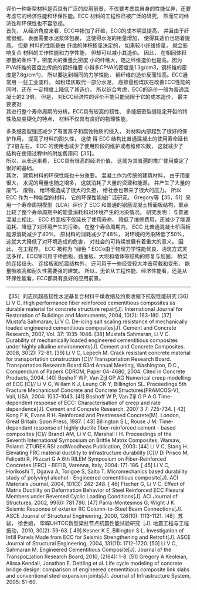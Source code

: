 评价一种新型材料是否具有广泛的应用前景，不仅要考虑其自身的性能优异，还要考虑它的经济性能和环保性能。ECC 材料的工程性已被广泛的研究， 然而它的经济性和环保性也不容忽视。  
首先， 从经济角度来看，ECC中掺加了纤维，ECC的成本明显提高， 并且由于纤维很细， 表面需要水泥浆体包裹， 这使得水泥的用量增加， 使得其造价也随着提高。 但是 材料的性能是由 纤维的体积掺量决定的， 如果较小纤维掺量， 就会影响复合 材料的工作性能和力学性能， 但却可以减小其造价。 因此， 在相同体积掺量的条件下，密度大的重量比密度 小的纤维大，随之纤维造价也提高。因为PVA纤维的密度比传统的钢纤维要 小得多CPVA的密度是1.3g/cm3，钢纤维的密度是7.8g/cm勺， 所以要达到相同的力学性能， 钢纤维的造价反而较高。ECC通常用 一些工业废料， 如粉煤灰取代一部分水泥， 高掺量粉煤灰在改善ECC性能的同时，还在 一定程度上降低了其造价。 所以综合考虑，ECC的造价一般为普通混凝土的2 3倍。 但是， 对ECC经济性的评价不能只能局限于它的成本造价， 最主要要对  
其进行整个寿命周期的分析。ECC具有较高的韧性、 多缝细密裂缝稳定开裂的特性及应变硬化的特点， 材料不仅具有良好的物理性能，

多条细密裂缝还减少了有害离子和腐蚀物质的侵入， 对材料内部起到了很好的保护作用， 提高了材料的耐久性， 这使 得 ECC 结构比普通混凝土的使用寿命延长了2倍左右。 ECC 的使用也减少了使用阶段的维护或者维修次数， 这就减少了  
结构在使用过程中的附加费用问【35】。  
所以，从长远来看， ECC具有很高的经济价值， 这就为其普遍的推广使用奠定了很好的基础。  
其次， 建筑材料的环保性能也十分重要。 混凝土作为传统的建筑材料， 由于用量很大， 水泥的用量也随之增多， 这就消耗了大量的资源和能源， 并产生了大量的废气、 废物， 给环境造成了很大的负担， 给社会也带来了很大的压力。 所以ECC 作为一种新型的材料， 它的环保性能被广泛研究。 Gregory等【35，51］采用一个寿命周期模型（LCA）评价了 ECC 和普通的钢筋混凝土桥面板结构，重点比较了整个寿命周期中的能量消耗和对环境产生的污染情况。 研究表明： 与普通混凝土相比， ECC 桥面板不仅延长了使用寿命、 降低了维修费用，还减少了能源消耗、降低了对环境产生的污染。 在整个寿命周期内， ECC 比普通混凝土桥面板能源消耗减少了40%， 原材料的消耗减少了48%， 对环境的污染降低了50%， 这就大大降低了对环境造成的危害， 对社会的可持续发展有着重大的意义。 因此， 在工程界。 ECC 被称为 “绿色 ” ECCo由于物理力学性能优良、浇筑方式灵活多样，ECC除可用于桥面板、路面板、大坝和墙体等结构的修复与加固， 桥梁的连接结头、 连接板和抗震结构外， 还可用于一些经受较大冲击荷载和变形、 能量吸收高和耐久性需要强的建筑。 所以，无论从工程性能、经济性能看，还是从环保性能看，ECC都具有良好的应用前景。

---
【35］刘志凤超高韧性水泥基复合材料干燥收缩及约束收缩下抗裂性能研究
[36]	Li V C. High performance fiber reinforced cementitious composites as durable material for concrete structure repair[J]. International Journal for Restoration of Buildings and Momuments, 2004, 10(2): 163-180.
[37]	Mustafa Sahmaran, Li V C. De-icing salt scaling resistance of mechanically loaded engineered cementitious composites[J]. Cement and Concrete Research, 2007, Vol. 37: 1035-1046.
[38]	Mustafa Sahmaran, Li V C. Durability of mechanically loaded engineered cementitious composites under highly alkaline environments[J]. Cement and Concrete Composites. 2008, 30(2): 72-81.
[39]	Li V C, Lepech M. Crack resistant concrete material for transportation construction [C]// Transportation Research Board. Transportation Research Board 83rd Annual Meeting, Washington, D.C., Compendium of Papers CDROM, Paper 04-4680, 2004. Cited in Concrete Products, 2004.
[40]	Boshoff WP, Van Zijl GP AG Numerical creep modelling of ECC [C]// Li V C, Willam K J, Leung CK Y, Billington SL. Proceedings 5th Fracture Mechanicsof Concrete and Concrete Structures(FRAMCOS-V), Vail, USA, 2004: 1037-1043.
[41]	Boshoff W P, Van Zijl G P A G Time-dependent response of ECC: Characterisation of creep and rate dependence[J]. Cement and Concrete Research, 2007 3 7: 725-734.
[ 42]	Kong F K, Evans R H. Reinforced and Prestressed Concrete[M]. London, Great Britain: Spon Press, 1987.
[ 43]	Billington S L, Rouse J M. Time-dependant response of highly ductile fiber-reinforced cement - based composites [C]// Brandt AM, Li V C, Marshall I
H.	Proceedings of the Seventh International Symposium on Brittle Matrix Composites, Warsaw, Poland: ZTUREK RSI andWoodheas Publication, 2003:
[44]	Li V C, Stang H. Elevating FRC material ductility to infrastructure durability [C]// Di Prisco M, Felicetti R, Plizzari G A 6th RILEM Symposium on Fiber-Reinforced Concretes (FRC) - BEFIB, Varenna, Italy, 2004: 171-186.
[ 45]	Li V C, Horikoshi T, Ogawa A, Torigoe S, Saito T. Micromechanics based durability study of polyvinyl alcohol - Engineered cementitious composite[J]. ACI Materials Journal, 2004, 101(3): 242-248.
[ 46]	Fischer G, Li V C. Effect of Matrix Ductility on Deformation Behavior of Steel Reinforced ECC Flexural Members under Reversed Cyclic Loading Conditions[J]. ACI Journal of Structures, 2002, 99(6): 781 790.
[47]	Parra-Montesinos G, Wight J K. Seismic Response of exterior RC Column-to-Steel Beam Connections[J]. ASCE Journal of Structural Engineering, 2000, 126(10): 1113-1121.
[48］苏骏， 徐世娘， 毕辉UHTCC新型梁柱节点抗震性能试验研究［J]. 地震工程与工程振动，2010, 30(2): 59-63. [ 49]	Kesner K E, Billington S L. Investigation of Infill Panels Made from ECC for Seismic Strengthening and Retrofit[J]. ASCE Journal of Structural Engineering, 2004, 131(11): 1712-1720.
[50]	Li V C, Sahmaran M. Engineered Cementitious Composite[J]. Journal of the Transpo口ation Research Board, 2010, (2164): 1-8.
[51]	Gregory A Keoleian, Alissa Kendall, Jonathan E. Dettling et al. Life cycle modeling of concrete bridge design: comparison of engineered cementitious composite link slabs and conventional steel expansion joints[J]. Journal of Infrastructure System, 2005: 51-60.
